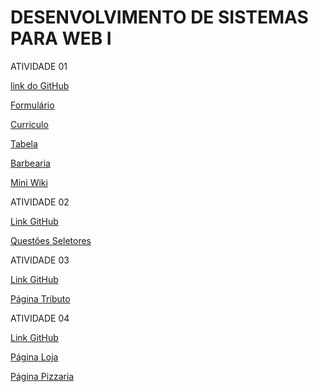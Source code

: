 # DESENVOLVIMENTO DE SISTEMAS PARA WEB I 

ATIVIDADE 01

[link do GitHub](https://github.com/codec21/web-I)

[Formulário](https://codec21.github.io/web-I/atividade-01/formulario.html)

[Curriculo](https://codec21.github.io/web-I/atividade-01/curriculo.html)

[Tabela](https://codec21.github.io/web-I/atividade-01/tabela.html)

[Barbearia](https://codec21.github.io/web-I/atividade-01/barbearia/home.html)

[Mini Wiki](https://codec21.github.io/web-I/atividade-01/mini-ziki-zap/MiniWiki.html)

ATIVIDADE 02

[Link GitHub](https://github.com/codec21/web-I/tree/main/atividade-02)

[Questões Seletores](https://codec21.github.io/web-I/atividade-02/atividadeSeletores.html)

ATIVIDADE 03

[Link GitHub](https://github.com/codec21/web-I/tree/main/atividade-03)

[Página Tributo](https://codec21.github.io/web-I/atividade-03/index.html)

ATIVIDADE 04

[Link GitHub](https://github.com/codec21/web-I/tree/main/atividade-04)

[Página Loja](https://codec21.github.io/web-I/atividade-04/Loja/exercicio.html)

[Página Pizzaria](https://codec21.github.io/web-I/atividade-04/Pizzaria/exercicio.html)
